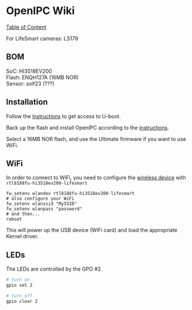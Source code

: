 # OpenIPC Wiki
[Table of Content](../README.md)

For LifeSmart cameras: LS179

## BOM

SoC: HI3518EV200  
Flash: ENQH127A (16MB NOR)  
Sensor: soif23 (???)

## Installation

Follow the [instructions](help-uboot.md#bypassing-password-protected-bootloader) to get access to U-boot.

Back up the flash and install OpenIPC according to the [instructions](https://openipc.org/cameras/vendors/hisilicon/socs/hi3518ev200).

Select a 16MB NOR flash, and use the Ultimate firmware if you want to use WiFi.

## WiFi

In order to connect to WiFi, you need to configure the [wireless device](wireless-settings.md#initial-configuration) with `rtl8188fu-hi3518ev200-lifesmart`

```
fw_setenv wlandev rtl8188fu-hi3518ev200-lifesmart
# also configure your WiFi
fw_setenv wlanssid "MySSID"
fw_setenv wlanpass "password"
# and then...
reboot
```

This will power up the USB device (WiFi card) and load the appropriate Kernel driver.

## LEDs

The LEDs are controlled by the GPO #2.

```bash
# turn on
gpio set 2

# turn off
gpio clear 2
```

